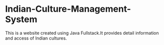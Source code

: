 # Indian-Culture-Management-System
This is a website created using Java Fullstack.It provides detail information and access of Indian cultures.
